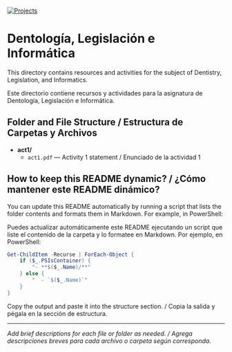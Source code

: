 [![Projects](https://img.shields.io/badge/Projects-1-blue.svg)](#-proyectos)
# Dentología, Legislación e Informática

This directory contains resources and activities for the subject of Dentistry, Legislation, and Informatics.

Este directorio contiene recursos y actividades para la asignatura de Dentología, Legislación e Informática.

## Folder and File Structure / Estructura de Carpetas y Archivos

- **act1/**
  - `act1.pdf` — Activity 1 statement / Enunciado de la actividad 1

## How to keep this README dynamic? / ¿Cómo mantener este README dinámico?

You can update this README automatically by running a script that lists the folder contents and formats them in Markdown. For example, in PowerShell:

Puedes actualizar automáticamente este README ejecutando un script que liste el contenido de la carpeta y lo formatee en Markdown. Por ejemplo, en PowerShell:

```powershell
Get-ChildItem -Recurse | ForEach-Object {
    if ($_.PSIsContainer) {
        "- **$($_.Name)/**"
    } else {
        "  - `$($_.Name)`"
    }
}
```

Copy the output and paste it into the structure section. / Copia la salida y pégala en la sección de estructura.

---

_Add brief descriptions for each file or folder as needed. / Agrega descripciones breves para cada archivo o carpeta según corresponda._
